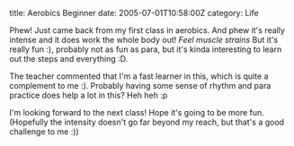 title: Aerobics Beginner
date: 2005-07-01T10:58:00Z
category: Life

Phew! Just came back from my first class in aerobics. And phew it's really intense and it does work the whole body out! *Feel muscle strains* But it's really fun :), probably not as fun as para, but it's kinda interesting to learn out the steps and everything :D.

The teacher commented that I'm a fast learner in this, which is quite a complement to me :). Probably having some sense of rhythm and para practice does help a lot in this? Heh heh :p

I'm looking forward to the next class! Hope it's going to be more fun. (Hopefully the intensity doesn't go far beyond my reach, but that's a good challenge to me :))
